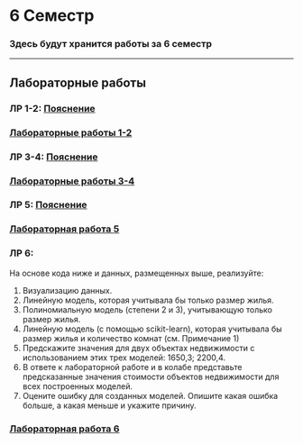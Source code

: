 # 6 Семестр
### Здесь будут хранится работы за 6 семестр
___________________________________________________________________________________
## Лабораторные работы

### ЛР 1-2: [Пояснение](https://replit.com/@zhukov/ClassicIntelligentEvaluations)
### [Лабораторные работы 1-2](https://replit.com/@egorchalapko/Progr6sem1lr#main.py)

### ЛР 3-4: [Пояснение](https://replit.com/@zhukov/sem6-t1-lr2)
### [Лабораторные работы 3-4](https://replit.com/@egorchalapko/Prog6semlab3-4co#main.py)

### ЛР 5: [Пояснение](https://colab.research.google.com/drive/1D50x9OOclUKL3BepB4VL2vwOCirzLTT9?usp=sharing)
### [Лабораторная работа 5](https://colab.research.google.com/drive/1SE8D2kMoAmESOQ1zjgrV6-kp78c0XXh_?usp=sharing)

### ЛР 6:
На основе кода ниже и данных, размещенных выше, реализуйте:
1) Визуализацию данных. 
2) Линейную модель, которая учитывала бы только размер жилья.
3) Полиномиальную модель (степени 2 и 3), учитывающую только размер жилья.
4) Линейную модель (с помощью scikit-learn), которая учитывала бы размер жилья и количество комнат (см. Примечание 1)
5) Предскажите значения для двух объектах недвижимости с использованием этих трех моделей: 1650,3; 2200,4.
6) В ответе к лабораторной работе и в колабе представьте предсказанные значения стоимости объектов недвижимости для всех построенных моделей.
7) Оцените ошибку для созданных моделей. Опишите какая ошибка больше, а какая меньше и укажите причину.
### [Лабораторная работа 6](https://colab.research.google.com/drive/19uWJJNYgbbbZuGtg5vkt8xiLUPEDLwx8?usp=sharing)
